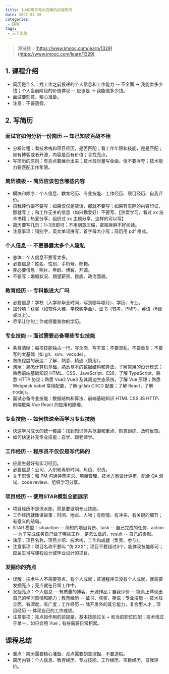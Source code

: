 ```yaml
---
title: 1小时带你写出亮眼的前端简历
date: 2022-04-28
categories:
 - 随笔
tags:
 - 天下无鱼
---
```


<!-- more -->



> 源链接：[https://www.imooc.com/learn/1329](https://www.imooc.com/learn/1329)



## 1. 课程介绍

- 简历是什么：找工作之前投递的个人信息和工作能力 -- 不全面 -> 我能卖多少钱；个人当前阶段的价值体现 -- 应该是 -> 我能值多少钱。
- 面试要刻意、精心准备。
- 注意：不要造假。



## 2. 写简历

### 面试官如何分析一份简历 -- 知己知彼百战不殆

- 分析过程：看技术栈和项目经历，是否匹配；看工作年限和技能，是是匹配；如有博客或者开源，内容是否有价值；寻找亮点。
- 写简历的原则：有亮点要展示出来；技术栈尽量写全面，但不要浮夸；技术能力要匹配工作年限。



### 简历模板 -- 简历应该包含哪些内容

- 模块和顺序：个人信息、教育经历、专业技能、工作经历、项目经历、自我评价。
- 自我评价要不要写：如果仅仅是空话，那就不要写；如果有实际的内容印证，那就写上；和工作无关的信息（如兴趣爱好）不要写。【热爱学习，看过 xx 技术书籍；热爱分享，组织过 xx 主题分享。这样的可以写】
- 简历要写几页：1~3页即可；不用刻意压缩，密密麻麻不好阅读。
- 注意事项：错别字，英文单词拼写，首字母大小写；简历用 pdf 格式。



### 个人信息 -- 不要暴露太多个人隐私

- 总体：个人信息不要写太多。
- 必要信息：姓名、性别、手机号、邮箱。
- 非必要信息：照片、年龄、博客、开源。
- 不要写：婚姻状况、期望薪资、民族、政治面貌。



### 教育经历 -- 专科能进大厂吗

- 必要信息：学校（入学和毕业时间，写到哪年哪月）、学历、专业。
- 加分项：获奖（如软件大赛、学校奖学金）、证书（软考、PMP）、英语（6级或以上）。
- 尽早让你的工作成绩覆盖你的学历。



### 专业技能 -- 面试需要必备哪些专业技能

- 条目清晰：每项技能独占一行，写全面，写丰富；不要混乱，不要重复；不要写的太基础（如 git、svn、vscode）。
- 熟练程度的表达：了解、熟悉、精通（慎用）。
- 演示：熟悉计算机基础，熟悉基本的数据结构和算法，了解常用的设计模式；熟悉前端基础知识 HTML、CSS、JavaScript、ES6，了解 TypeScript，熟悉 HTTP 协议；熟悉 Vue2 Vue3 及其周边生态系统，了解 Vue 原理；熟悉 Webpack babel 常用配置，了解 gitlab CI/CD 配置；了解 React，了解 nodejs。
- 面试必备专业技能：数据结构和算法、前端基础知识 HTML CSS JS HTTP、前端框架 Vue React 的应用和原理。



### 专业技能 -- 如何快速全面学习专业技能

- 快速学习成长的统一套路：找到知识体系范围和重点、刻意训练、及时反馈。
- 如何快速补充专业技能：自学、跟老师学。



### 工作经历 -- 程序员不仅仅是写代码的

- 应届生最好有实习经历。
- 必要信息：公司、入职和离职时间、角色、职责。
- 关于职责：和 PM 沟通评审需求、项目管理、技术方案设计评审、配合 QA 测试、code review、组织学习分享。



### 项目经历 -- 使用STAR模型全面展示

- 项目经历不是流水账，而是要证明专业技能。
- 工作经历就像讲故事：时间、地点、人物；有剧情、有冲突、有关键的细节；有意义的结局。
- STAR 模型：situaction -- 简短的项目背景、task -- 自己完成的任务、action -- 为了完成任务自己做了哪些工作，是怎么做的、result -- 自己的贡献。
- 演示：项目名称、项目介绍、技术栈、工作和成就（负责、参与）。
- 注意事项：项目名称不要叫 ”仿 XXX“；项目不要超过3个，能体现技能即可；应届生可写课程设计或毕业设计的项目。



### 发掘你的亮点

- 误解：技术牛人不需要亮点，有个人成就；普通程序员没有个人成就，就需要发掘亮点；亮点就在日常工作中。
- 发掘亮点：个人信息 -- 有质量的博客、开源作品；自我评价 -- 能真正体现出自己的学习热情和能力；教育经历 -- 证书、获奖、英语；专业技能 -- 技术栈全面、有深度、有广度；工作经历 -- 除开发外的其它能力，复合型人才；项目经历 -- 体现自己的工作成绩。
- 注意事项：亮点起作用的前提是，基本技能过关 + 和当前职位匹配；技术栈过于单一，如只会用 Vue；有些需要日常积累。



## 课程总结

- 重点：简历需要精心准备、亮点需要刻意挖掘、不要造假。
- 简历内容：个人信息、教育经历、专业技能、工作经历、项目经历、自我评价。

